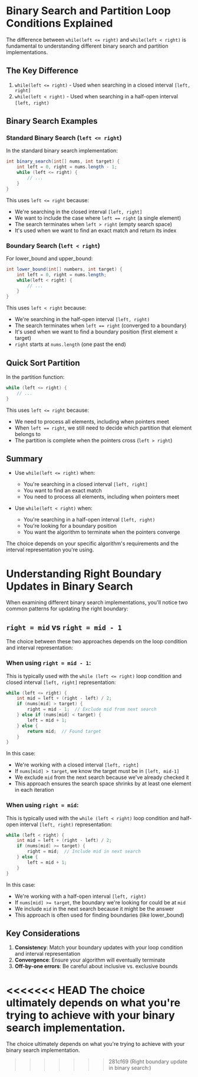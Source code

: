 # Binary Search and Partition Loop Conditions Explained

The difference between `while(left <= right)` and `while(left < right)` is fundamental to understanding different binary search and partition implementations.

## The Key Difference

1. `while(left <= right)` - Used when searching in a closed interval `[left, right]`
2. `while(left < right)` - Used when searching in a half-open interval `[left, right)`

## Binary Search Examples

### Standard Binary Search (`left <= right`)

In the standard binary search implementation:

```java
int binary_search(int[] nums, int target) {
    int left = 0, right = nums.length - 1;
    while (left <= right) {
        // ...
    }
}
```

This uses `left <= right` because:
- We're searching in the closed interval `[left, right]`
- We want to include the case where `left == right` (a single element)
- The search terminates when `left > right` (empty search space)
- It's used when we want to find an exact match and return its index

### Boundary Search (`left < right`)

For lower_bound and upper_bound:

```java
int lower_bound(int[] numbers, int target) {
    int left = 0, right = nums.length;
    while(left < right) {
        // ...
    }
}
```

This uses `left < right` because:
- We're searching in the half-open interval `[left, right)`
- The search terminates when `left == right` (converged to a boundary)
- It's used when we want to find a boundary position (first element ≥ target)
- `right` starts at `nums.length` (one past the end)

## Quick Sort Partition

In the partition function:

```java
while (left <= right) {
    // ...
}
```

This uses `left <= right` because:
- We need to process all elements, including when pointers meet
- When `left == right`, we still need to decide which partition that element belongs to
- The partition is complete when the pointers cross (`left > right`)

## Summary

- Use `while(left <= right)` when:
  - You're searching in a closed interval `[left, right]`
  - You want to find an exact match
  - You need to process all elements, including when pointers meet

- Use `while(left < right)` when:
  - You're searching in a half-open interval `[left, right)`
  - You're looking for a boundary position
  - You want the algorithm to terminate when the pointers converge

The choice depends on your specific algorithm's requirements and the interval representation you're using.


# Understanding Right Boundary Updates in Binary Search

When examining different binary search implementations, you'll notice two common patterns for updating the right boundary:

## `right = mid` vs `right = mid - 1`

The choice between these two approaches depends on the loop condition and interval representation:

### When using `right = mid - 1`:

This is typically used with the `while (left <= right)` loop condition and closed interval `[left, right]` representation:

```java
while (left <= right) {
    int mid = left + (right - left) / 2;
    if (nums[mid] > target) {
        right = mid - 1;  // Exclude mid from next search
    } else if (nums[mid] < target) {
        left = mid + 1;
    } else {
        return mid;  // Found target
    }
}
```

In this case:
- We're working with a closed interval `[left, right]`
- If `nums[mid] > target`, we know the target must be in `[left, mid-1]`
- We exclude `mid` from the next search because we've already checked it
- This approach ensures the search space shrinks by at least one element in each iteration

### When using `right = mid`:

This is typically used with the `while (left < right)` loop condition and half-open interval `[left, right)` representation:

```java
while (left < right) {
    int mid = left + (right - left) / 2;
    if (nums[mid] >= target) {
        right = mid;  // Include mid in next search
    } else {
        left = mid + 1;
    }
}
```

In this case:
- We're working with a half-open interval `[left, right)`
- If `nums[mid] >= target`, the boundary we're looking for could be at `mid`
- We include `mid` in the next search because it might be the answer
- This approach is often used for finding boundaries (like lower_bound)

## Key Considerations

1. **Consistency**: Match your boundary updates with your loop condition and interval representation
2. **Convergence**: Ensure your algorithm will eventually terminate
3. **Off-by-one errors**: Be careful about inclusive vs. exclusive bounds

<<<<<<< HEAD
The choice ultimately depends on what you're trying to achieve with your binary search implementation.
=======
The choice ultimately depends on what you're trying to achieve with your binary search implementation.
>>>>>>> 281cf69 (Right boundary update in binary search:)

